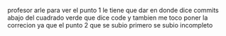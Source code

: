 profesor arle para ver el punto 1 le tiene que dar en donde dice commits abajo del cuadrado verde que dice code y tambien me toco poner la correcion ya que el punto 2 que se subio primero se subio incompleto
